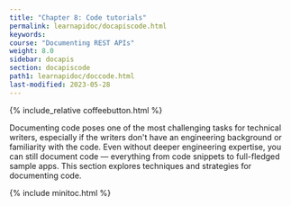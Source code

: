 ```yaml
---
title: "Chapter 8: Code tutorials"
permalink: learnapidoc/docapiscode.html
keywords:
course: "Documenting REST APIs"
weight: 8.0
sidebar: docapis
section: docapiscode
path1: learnapidoc/doccode.html
last-modified: 2023-05-28
---
```


{% include_relative coffeebutton.html %}

Documenting code poses one of the most challenging tasks for technical writers, especially if the writers don't have an engineering background or familiarity with the code. Even without deeper engineering expertise, you can still document code &mdash; everything from code snippets to full-fledged sample apps. This section explores techniques and strategies for documenting code.

{% include minitoc.html %}
